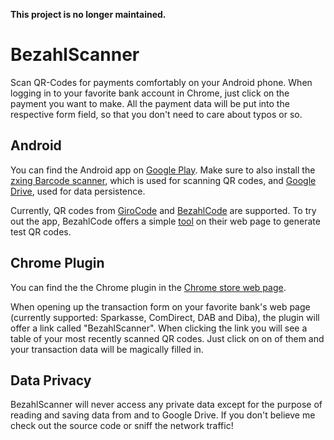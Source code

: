 **This project is no longer maintained.**


# BezahlScanner

Scan QR-Codes for payments comfortably on your Android phone. When logging in to your favorite bank account in Chrome, just click on the payment you want to make. All the payment data will be put into the respective form field, so that you don't need to care about typos or so.

## Android

You can find the Android app on [Google Play](https://play.google.com/store/apps/details?id=li.klass.bezahlscanner). Make sure to also install the [zxing Barcode scanner](https://play.google.com/store/apps/details?id=com.google.zxing.client.android), which is used for scanning QR codes, and [Google Drive](https://play.google.com/store/apps/details?id=com.google.android.apps.docs), used for data persistence.

Currently, QR codes from [GiroCode](https://www.girocode.de) and [BezahlCode](http://www.bezahlcode.de/) are supported. To try out the app, BezahlCode offers a simple [tool](http://www.bezahlcode.de/funktionsweise/) on their web page to generate test QR codes.

## Chrome Plugin

You can find the the Chrome plugin in the [Chrome store web page](https://chrome.google.com/webstore/detail/bezahlscanner/aebjeejojgchggdnbihchgfcjnbnaahm).

When opening up the transaction form on your favorite bank's web page (currently supported: Sparkasse, ComDirect, DAB and Diba), the plugin will offer a link called "BezahlScanner". When clicking the link you will see a table of your most recently scanned QR codes. Just click on on of them and your transaction data will be magically filled in.

## Data Privacy

BezahlScanner will never access any private data except for the purpose of reading and saving data from and to Google Drive. If you don't believe me check out the source code or sniff the network traffic!
